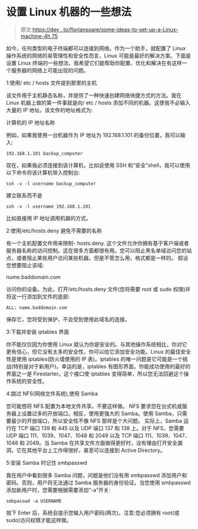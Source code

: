 # 设置 Linux 机器的一些想法

> 原文:[https://dev . to/floriansoare/some-ideas-to-set-up-a-Linux-machine-4h 75](https://dev.to/floriansoare/some-ideas-to-set-up-a-linux-machine-4h75)

如今，任何类型的电子终端都可以连接到网络。作为一个助手，就配置了 Linux 操作系统的网络的易管理性和安全性而言，Linux 可能是最好的解决方案。下面是设置 Linux 终端的一些想法，我希望它们能帮助你配置、优化和解决在有这样一个服务器的网络上可能出现的问题。

1:使用/ etc / hosts 文件提到那里的主机

该文件用于主机静态名称，并提供了一种快速创建网络快捷方式的方法。我在 Linux 机器上做的第一件事就是向/ etc / hosts 添加不同的机器。这使我不必输入大量的 IP 地址。该文件的地址格式为:

计算机的 IP 地址名称

例如，如果我使用一台机器作为 IP 地址为 192.168.1.101 的备份位置，我可以输入:

```
192.168.1.101 backup_computer 
```

现在，如果我必须连接到该计算机，比如说使用 SSH 和“安全”shell，我可以使用以下命令将该计算机带入控制台:

```
ssh -v -l username backup_computer 
```

建立联系而不是

```
ssh -v -l username 192.168.1.101 
```

比如直接用 IP 地址调用机器的方式。

2:使用/etc/hosts.deny 避免不需要的名称

有一个主机配置文件用来限制- hosts.deny.
这个文件允许你拥有基于客户端或者服务器名称的访问控制。这在很多方面都很有用。您可以阻止黑名单域访问您的站点，或者阻止某些用户访问某些机器。但是不管怎么用，格式都是一样的。
假设您想要阻止该域:

nume.baddomain.com

访问你的设备。为此，打开/etc/hosts.deny 文件(您将需要 root 或 sudo 权限)并将这一行添加到文件的底部:

```
ALL: name.baddomain.com 
```

保存它，您将受到保护，不会受到使用此域名的连接。

3:下载并安装 iptables 界面

你不能仅仅因为你使用 Linux 就认为你是安全的。与其他操作系统相比，你对它更有信心，但它没有太多的安全性，你可以给它添加安全功能。Linux 的最佳安全性是使用 iptables(防火墙使用的 IP 表)。iptables 的唯一问题是它可能是一个挑战(特别是对于新用户)。幸运的是，iptables 有图形界面。你能成功使用的最好的界面之一是 Firestarter。这个接口使 iptables 变得简单，所以您无法回避这个操作系统的安全性。

4:跳过 NFS(网络文件系统),使用 Samba

您可能想将 NFS 配置为本地文件共享。不要这样做。
NFS 要求您在台式机或服务器上设置过多的开放端口。相反，使用更强大的 Samba。使用 Samba，只需要最少的开放端口，所以安全性不像 NFS 那样是个大问题。
实际上，Samba 运行在 TCP 端口 139 和 445 以及 UDP 端口 137 和 138 上。对于 NFS，您需要 UDP 端口 111、1039、1047、1048 和 2049 以及 TCP 端口 111、1039、1047、1048 和 2049。当 Samba 在共享文件方面做得更好时，没有理由打开安全漏洞，它在其他平台上工作得很好，甚至可以连接到 Active Directory。

5:安装 Samba 时记住 smbpasswd

我在用户中看到很多 Samba 问题，问题是他们没有用 smbpasswd 添加用户和密码。否则，用户将无法通过 Samba 服务器的身份验证。当您使用 smbpasswd 添加新用户时，您需要根据需要添加“-a”开关:

```
smbpasswd -a USERNAME 
```

按下 Enter 后，系统会提示您输入用户密码(两次)。注意:您必须拥有 root(或 sudo)访问权限才能这样做。